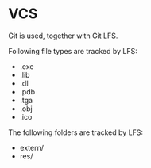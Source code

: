 # VCS

Git is used, together with Git LFS.


Following file types are tracked by LFS:

- .exe
- .lib
- .dll
- .pdb
- .tga
- .obj
- .ico

The following folders are tracked by LFS:

- extern/
- res/
